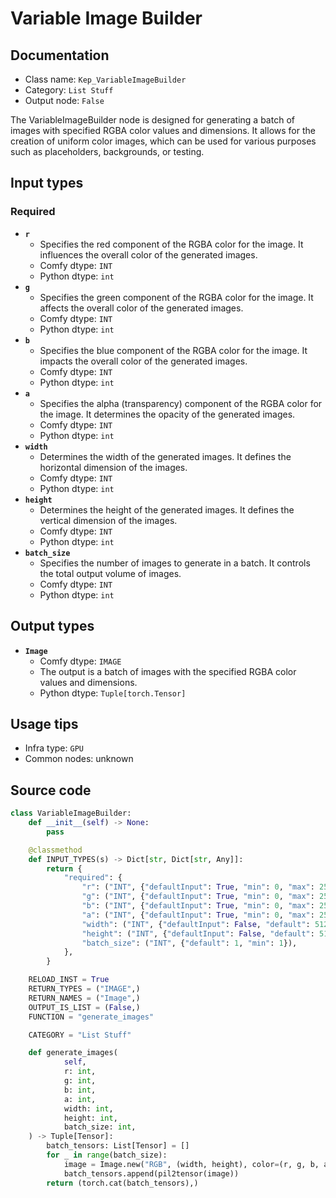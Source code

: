 # Variable Image Builder
## Documentation
- Class name: `Kep_VariableImageBuilder`
- Category: `List Stuff`
- Output node: `False`

The VariableImageBuilder node is designed for generating a batch of images with specified RGBA color values and dimensions. It allows for the creation of uniform color images, which can be used for various purposes such as placeholders, backgrounds, or testing.
## Input types
### Required
- **`r`**
    - Specifies the red component of the RGBA color for the image. It influences the overall color of the generated images.
    - Comfy dtype: `INT`
    - Python dtype: `int`
- **`g`**
    - Specifies the green component of the RGBA color for the image. It affects the overall color of the generated images.
    - Comfy dtype: `INT`
    - Python dtype: `int`
- **`b`**
    - Specifies the blue component of the RGBA color for the image. It impacts the overall color of the generated images.
    - Comfy dtype: `INT`
    - Python dtype: `int`
- **`a`**
    - Specifies the alpha (transparency) component of the RGBA color for the image. It determines the opacity of the generated images.
    - Comfy dtype: `INT`
    - Python dtype: `int`
- **`width`**
    - Determines the width of the generated images. It defines the horizontal dimension of the images.
    - Comfy dtype: `INT`
    - Python dtype: `int`
- **`height`**
    - Determines the height of the generated images. It defines the vertical dimension of the images.
    - Comfy dtype: `INT`
    - Python dtype: `int`
- **`batch_size`**
    - Specifies the number of images to generate in a batch. It controls the total output volume of images.
    - Comfy dtype: `INT`
    - Python dtype: `int`
## Output types
- **`Image`**
    - Comfy dtype: `IMAGE`
    - The output is a batch of images with the specified RGBA color values and dimensions.
    - Python dtype: `Tuple[torch.Tensor]`
## Usage tips
- Infra type: `GPU`
- Common nodes: unknown


## Source code
```python
class VariableImageBuilder:
    def __init__(self) -> None:
        pass

    @classmethod
    def INPUT_TYPES(s) -> Dict[str, Dict[str, Any]]:
        return {
            "required": {
                "r": ("INT", {"defaultInput": True, "min": 0, "max": 255}),
                "g": ("INT", {"defaultInput": True, "min": 0, "max": 255}),
                "b": ("INT", {"defaultInput": True, "min": 0, "max": 255}),
                "a": ("INT", {"defaultInput": True, "min": 0, "max": 255}),
                "width": ("INT", {"defaultInput": False, "default": 512}),
                "height": ("INT", {"defaultInput": False, "default": 512}),
                "batch_size": ("INT", {"default": 1, "min": 1}),
            },
        }

    RELOAD_INST = True
    RETURN_TYPES = ("IMAGE",)
    RETURN_NAMES = ("Image",)
    OUTPUT_IS_LIST = (False,)
    FUNCTION = "generate_images"

    CATEGORY = "List Stuff"

    def generate_images(
            self,
            r: int,
            g: int,
            b: int,
            a: int,
            width: int,
            height: int,
            batch_size: int,
    ) -> Tuple[Tensor]:
        batch_tensors: List[Tensor] = []
        for _ in range(batch_size):
            image = Image.new("RGB", (width, height), color=(r, g, b, a))
            batch_tensors.append(pil2tensor(image))
        return (torch.cat(batch_tensors),)

```
